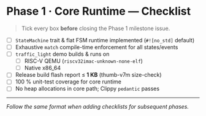 # Phase 1 · Core Runtime — Checklist

> Tick every box **before** closing the Phase 1 milestone issue.

- [ ] `StateMachine` trait & flat FSM runtime implemented (`#![no_std]` default)
- [ ] Exhaustive `match` compile-time enforcement for all states/events
- [ ] `traffic_light` demo builds & runs on
  - [ ] RISC-V QEMU (`riscv32imac-unknown-none-elf`)
  - [ ] Native x86_64
- [ ] Release build flash report ≤ **1 KB** (thumb-v7m size-check)
- [ ] 100 % unit-test coverage for core runtime
- [ ] No heap allocations in core path; Clippy `pedantic` passes

---

_Follow the same format when adding checklists for subsequent phases._ 